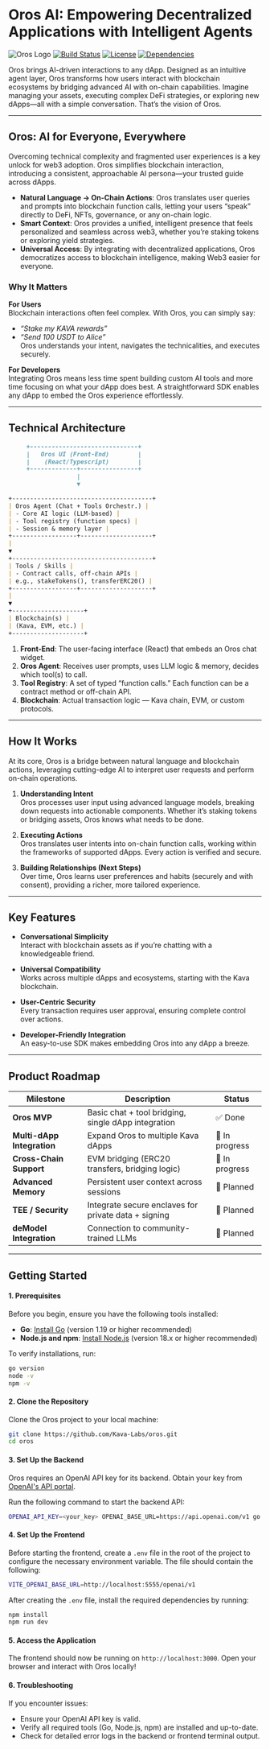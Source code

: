 # Oros AI: Empowering Decentralized Applications with Intelligent Agents

![Oros Logo](https://raw.githubusercontent.com/Kava-Labs/oros/refs/heads/main/src/assets/orosLogo.svg?token=GHSAT0AAAAAAC2PI2UV4YLEUHJB63XNY6J4Z4IEMUA)
[![Build Status](https://img.shields.io/github/actions/workflow/status/kava-labs/oros/ci.yml?branch=main&label=CI)](https://github.com/kava-labs/oros/actions)
[![License](https://img.shields.io/github/license/kava-labs/oros.svg)](./LICENSE)
[![Dependencies](https://img.shields.io/david/kava-labs/oros?label=deps)](https://github.com/kava-labs/oros)

Oros brings AI-driven interactions to any dApp. Designed as an intuitive agent layer, Oros transforms how users interact with blockchain ecosystems by bridging advanced AI with on-chain capabilities. Imagine managing your assets, executing complex DeFi strategies, or exploring new dApps—all with a simple conversation. That’s the vision of Oros.

---

## Oros: AI for Everyone, Everywhere

Overcoming technical complexity and fragmented user experiences is a key unlock for web3 adoption. Oros simplifies blockchain interaction, introducing a consistent, approachable AI persona—your trusted guide across dApps.

- **Natural Language → On-Chain Actions**: Oros translates user queries and prompts into blockchain function calls, letting your users “speak” directly to DeFi, NFTs, governance, or any on-chain logic.
- **Smart Context**: Oros provides a unified, intelligent presence that feels personalized and seamless across web3, whether you’re staking tokens or exploring yield strategies.
- **Universal Access**: By integrating with decentralized applications, Oros democratizes access to blockchain intelligence, making Web3 easier for everyone.

### Why It Matters

**For Users**  
Blockchain interactions often feel complex. With Oros, you can simply say:

- _“Stake my KAVA rewards”_
- _“Send 100 USDT to Alice”_  
  Oros understands your intent, navigates the technicalities, and executes securely.

**For Developers**  
Integrating Oros means less time spent building custom AI tools and more time focusing on what your dApp does best. A straightforward SDK enables any dApp to embed the Oros experience effortlessly.

---

## Technical Architecture

```markdown
     +------------------------------+
     |   Oros UI (Front-End)        |
     |    (React/Typescript)        |
     +-------------+----------------+
                   |
                   ▼

+---------------------------------------+
| Oros Agent (Chat + Tools Orchestr.) |
| - Core AI logic (LLM-based) |
| - Tool registry (function specs) |
| - Session & memory layer |
+------------------+--------------------+
|
▼
+---------------------------------------+
| Tools / Skills |
| - Contract calls, off-chain APIs |
| e.g., stakeTokens(), transferERC20() |
+------------------+--------------------+
|
▼
+--------------------+
| Blockchain(s) |
| (Kava, EVM, etc.) |
+--------------------+
```

1. **Front-End**: The user-facing interface (React) that embeds an Oros chat widget.
2. **Oros Agent**: Receives user prompts, uses LLM logic & memory, decides which tool(s) to call.
3. **Tool Registry**: A set of typed “function calls.” Each function can be a contract method or off-chain API.
4. **Blockchain**: Actual transaction logic — Kava chain, EVM, or custom protocols.

---

## How It Works

At its core, Oros is a bridge between natural language and blockchain actions, leveraging cutting-edge AI to interpret user requests and perform on-chain operations.

1. **Understanding Intent**  
   Oros processes user input using advanced language models, breaking down requests into actionable components. Whether it’s staking tokens or bridging assets, Oros knows what needs to be done.

2. **Executing Actions**  
   Oros translates user intents into on-chain function calls, working within the frameworks of supported dApps. Every action is verified and secure.

3. **Building Relationships (Next Steps)**  
   Over time, Oros learns user preferences and habits (securely and with consent), providing a richer, more tailored experience.

---

## Key Features

- **Conversational Simplicity**  
   Interact with blockchain assets as if you’re chatting with a knowledgeable friend.
- **Universal Compatibility**  
   Works across multiple dApps and ecosystems, starting with the Kava blockchain.

- **User-Centric Security**  
   Every transaction requires user approval, ensuring complete control over actions.

- **Developer-Friendly Integration**  
   An easy-to-use SDK makes embedding Oros into any dApp a breeze.

---

## Product Roadmap

| Milestone                  | Description                                          | Status         |
| -------------------------- | ---------------------------------------------------- | -------------- |
| **Oros MVP**               | Basic chat + tool bridging, single dApp integration  | ✅ Done        |
| **Multi-dApp Integration** | Expand Oros to multiple Kava dApps                   | 🚧 In progress |
| **Cross-Chain Support**    | EVM bridging (ERC20 transfers, bridging logic)       | 🚧 In progress |
| **Advanced Memory**        | Persistent user context across sessions              | 📅 Planned     |
| **TEE / Security**         | Integrate secure enclaves for private data + signing | 📅 Planned     |
| **deModel Integration**    | Connection to community-trained LLMs                 | 📅 Planned     |

---

## Getting Started

#### 1. **Prerequisites**

Before you begin, ensure you have the following tools installed:

- **Go**: [Install Go](https://go.dev/doc/install) (version 1.19 or higher recommended)
- **Node.js and npm**: [Install Node.js](https://nodejs.org/) (version 18.x or higher recommended)

To verify installations, run:

```bash
go version
node -v
npm -v
```

#### 2. **Clone the Repository**

Clone the Oros project to your local machine:

```bash
git clone https://github.com/Kava-Labs/oros.git
cd oros
```

#### 3. **Set Up the Backend**

Oros requires an OpenAI API key for its backend. Obtain your key from [OpenAI's API portal](https://platform.openai.com/account/api-keys).

Run the following command to start the backend API:

```bash
OPENAI_API_KEY=<your_key> OPENAI_BASE_URL=https://api.openai.com/v1 go run ./api/cmd/api/main.go
```

#### 4. **Set Up the Frontend**

Before starting the frontend, create a `.env` file in the root of the project to configure the necessary environment variable. The file should contain the following:

```bash
VITE_OPENAI_BASE_URL=http://localhost:5555/openai/v1
```

After creating the `.env` file, install the required dependencies by running:

```bash
npm install
npm run dev
```

#### 5. **Access the Application**

The frontend should now be running on `http://localhost:3000`. Open your browser and interact with Oros locally!

#### 6. **Troubleshooting**

If you encounter issues:

- Ensure your OpenAI API key is valid.
- Verify all required tools (Go, Node.js, npm) are installed and up-to-date.
- Check for detailed error logs in the backend or frontend terminal output.
